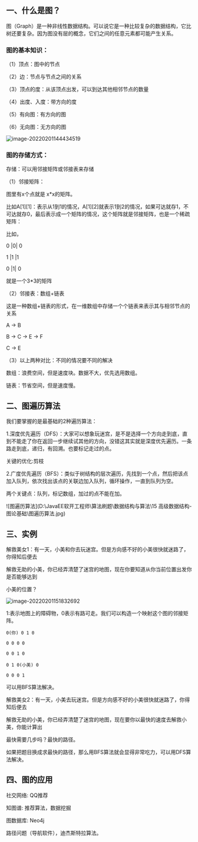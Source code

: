 ## 一、什么是图？

图（Graph）是一种非线性数据结构。可以说它是一种比较复杂的数据结构，它比树还要复杂。因为图没有层的概念，它们之间的任意元素都可能产生关系。

### 图的基本知识：

（1）顶点：图中的节点

（2）边：节点与节点之间的关系

（3）顶点的度：从该顶点出发，可以到达其他相邻节点的数量

（4）出度、入度：带方向的度

（5）有向图：有方向的图

（6）无向图：无方向的图

![image-20220201144434519](C:\Users\ASUS\AppData\Roaming\Typora\typora-user-images\image-20220201144434519.png)

### 图的存储方式：

存储：可以用邻接矩阵或邻接表来存储

（1）邻接矩阵：

图里有x个点就是 x*x的矩阵。

比如A\[1][1]：表示从1到1的情况，A\[1][2]就表示1到2的情况，如果可达就存1，不可达就存0，最后表示成一个矩阵的情况，这个矩阵就是邻接矩阵，也是一个稀疏矩阵：

比如，

0 |0| 0

1 |1 |1

0 |1| 0

就是一个3*3的矩阵

（2）邻接表：数组+链表

这是一种数组+链表的形式，在一维数组中存储一个个链表来表示其与相邻节点的关系

A -> B

B -> C -> E -> F

C -> E

（3）以上两种对比：不同的情况要不同的解决

数组：浪费空间，但是速度块。数据不大，优先选用数组。

链表：节省空间，但是速度慢。

## 二、图遍历算法

我们要掌握的是最基础的2种遍历算法：

1.深度优先遍历（DFS）：大家可以想象玩迷宫，是不是选择一个方向走到底，直到不能走了你在返回一步继续试其他的方向，没错这其实就是深度优先遍历。一条路走到底，递归，有回溯。也要标记走过的点。

关键的优化:剪枝

2.广度优先遍历（BFS）：类似于树结构的层次遍历，先找到一个点，然后把该点加入队列，依次找出该点的关联边加入队列，循环操作，一直到队列为空。

两个关键点：队列，标记数组，加过的点不能在加。

![图遍历算法](D:\JavaEE软开工程师\算法刷题\数据结构与算法\15 高级数据结构-图论基础\图遍历算法.jpg)

## 三、实例

解救美女1：有一天，小美和你去玩迷宫。但是方向感不好的小美很快就迷路了，你得知后便去

解救无助的小美，你已经弄清楚了迷宫的地图，现在你要知道从你当前位置出发你是否能够达到

小美的位置？

![image-20220201151832692](C:\Users\ASUS\AppData\Roaming\Typora\typora-user-images\image-20220201151832692.png)

1:表示地图上的障碍物，0表示有路可走。我们可以构造一个映射这个图的邻接矩阵。

```
0(你) 0 1 0

0 0 0 0

0 0 1 0

0 1 0(小美) 0

0 0 0 1
```

可以用BFS算法解决。



解救美女2：有一天，小美去玩迷宫。但是方向感不好的小美很快就迷路了，你得知后便去

解救无助的小美，你已经弄清楚了迷宫的地图，现在要你以最快的速度去解救小美，你能计算出

最快需要几步吗？最快的路径。



如果把题目换成求最快的路径，那么用BFS算法就会显得非常吃力，可以用DFS算法解决。

## 四、图的应用

社交网络: QQ推荐

知图谱: 推荐算法，数据挖掘

图数据库: Neo4j

路径问题（导航软件），迪杰斯特拉算法。